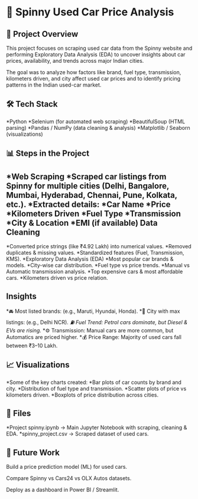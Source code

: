 # 🚗 Spinny Used Car Price Analysis
📌 Project Overview
--------------------------------------
This project focuses on scraping used car data from the Spinny website and performing Exploratory Data Analysis (EDA) to uncover insights about car prices, availability, and trends across major Indian cities.

The goal was to analyze how factors like brand, fuel type, transmission, kilometers driven, and city affect used car prices and to identify pricing patterns in the Indian used-car market.

🛠️ Tech Stack
--------------------------------
*Python
*Selenium (for automated web scraping)
*BeautifulSoup (HTML parsing)
*Pandas / NumPy (data cleaning & analysis)
*Matplotlib / Seaborn (visualizations)

📊 Steps in the Project
--------------------------------
*Web Scraping
*Scraped car listings from Spinny for multiple cities (Delhi, Bangalore, Mumbai, Hyderabad, Chennai, Pune, Kolkata, etc.).
*Extracted details:
*Car Name
*Price
*Kilometers Driven
*Fuel Type
*Transmission
*City & Location
*EMI (if available)
Data Cleaning
-------------------
*Converted price strings (like ₹4.92 Lakh) into numerical values.
*Removed duplicates & missing values.
*Standardized features (Fuel, Transmission, KMS).
*Exploratory Data Analysis (EDA)
*Most popular car brands & models.
*City-wise car distribution.
*Fuel type vs price trends.
*Manual vs Automatic transmission analysis.
*Top expensive cars & most affordable cars.
*Kilometers driven vs price relation.

Insights
--------------------
*🚘 Most listed brands: (e.g., Maruti, Hyundai, Honda).
*📍 City with max listings: (e.g., Delhi NCR).
*⛽ Fuel Trend: Petrol cars dominate, but Diesel & EVs are rising.*
*⚙️ Transmission: Manual cars are more common, but Automatics are priced higher.
*💰 Price Range: Majority of used cars fall between ₹3–10 Lakh.

📈 Visualizations
----------------------
*Some of the key charts created:
*Bar plots of car counts by brand and city.
*Distribution of fuel type and transmission.
*Scatter plots of price vs kilometers driven.
*Boxplots of price distribution across cities.

📂 Files
----------------------
*Project spinny.ipynb → Main Jupyter Notebook with scraping, cleaning & EDA.
*spinny_project.csv → Scraped dataset of used cars.

🚀 Future Work
-----------------------

Build a price prediction model (ML) for used cars.

Compare Spinny vs Cars24 vs OLX Autos datasets.

Deploy as a dashboard in Power BI / Streamlit.
